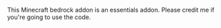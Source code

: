 This Minecraft bedrock addon is an essentials addon. Please credit me if you're going to use the code.
